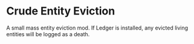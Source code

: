 # Crude Entity Eviction
A small mass entity eviction mod. If Ledger is installed,
any evicted living entities will be logged as a death.